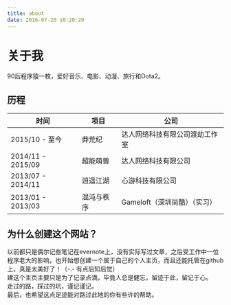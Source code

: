 ```yaml
---
title: about
date: 2016-07-20 10:20:29
---
```

# 关于我
90后程序猿一枚，爱好音乐、电影、动漫、旅行和Dota2。

## 历程
时间 					| 项目 			| 公司
------------------  | ----------	| ------------------------- 
2015/10 - 至今 		| 莽荒纪 		| 达人网络科技有限公司渡劫工作室
2014/11 - 2015/09	| 超能萌兽 		| 达人网络科技有限公司
2013/07 - 2014/11 	| 逍遥江湖 		| 心游科技有限公司
2013/01 - 2013/03	| 混沌与秩序	| Gameloft（深圳尚酷）（实习）

## 为什么创建这个网站？
以前都只是偶尔记些笔记在evernote上，没有实际写过文章，之后受工作中一位程序老大的影响，也开始想创建一个属于自己的个人主页，而且还能托管在github上，真是太美好了！（-.- 有点后知后觉）  
建这个主页主要只是为了记录点滴，毕竟人总是健忘，留迹于此，留记于心。   
走过的路，踩过的坑，谨记谨记。  
最后，也希望这点足迹能对路过此地的你有些许的帮助。
